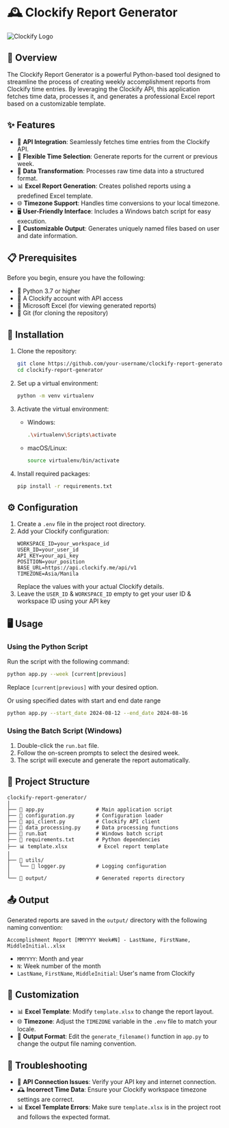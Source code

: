 # 🕰️ Clockify Report Generator

![Clockify Logo](https://clockify.me/assets/images/clockify-logo.png)

## 🌟 Overview

The Clockify Report Generator is a powerful Python-based tool designed to streamline the process of creating weekly accomplishment reports from Clockify time entries. By leveraging the Clockify API, this application fetches time data, processes it, and generates a professional Excel report based on a customizable template.

## ✨ Features

- 🔗 **API Integration**: Seamlessly fetches time entries from the Clockify API.
- 📅 **Flexible Time Selection**: Generate reports for the current or previous week.
- 🔄 **Data Transformation**: Processes raw time data into a structured format.
- 📊 **Excel Report Generation**: Creates polished reports using a predefined Excel template.
- 🌐 **Timezone Support**: Handles time conversions to your local timezone.
- 🖥️ **User-Friendly Interface**: Includes a Windows batch script for easy execution.
- 🎨 **Customizable Output**: Generates uniquely named files based on user and date information.

## 📋 Prerequisites

Before you begin, ensure you have the following:

- 🐍 Python 3.7 or higher
- 🔑 A Clockify account with API access
- 📘 Microsoft Excel (for viewing generated reports)
- 🐙 Git (for cloning the repository)

## 🚀 Installation

1. Clone the repository:
   ```bash
   git clone https://github.com/your-username/clockify-report-generator.git
   cd clockify-report-generator
   ```

2. Set up a virtual environment:
   ```bash
   python -m venv virtualenv
   ```

3. Activate the virtual environment:
   - Windows:
     ```bash
     .\virtualenv\Scripts\activate
     ```
   - macOS/Linux:
     ```bash
     source virtualenv/bin/activate
     ```

4. Install required packages:
   ```bash
   pip install -r requirements.txt
   ```

## ⚙️ Configuration

1. Create a `.env` file in the project root directory.
2. Add your Clockify configuration:
   ```
   WORKSPACE_ID=your_workspace_id
   USER_ID=your_user_id
   API_KEY=your_api_key
   POSITION=your_position
   BASE_URL=https://api.clockify.me/api/v1
   TIMEZONE=Asia/Manila
   ```
   Replace the values with your actual Clockify details.
3. Leave the `USER_ID` & `WORKSPACE_ID` empty to get your user ID & workspace ID using your API key

## 🖥️ Usage

### Using the Python Script

Run the script with the following command:

```bash
python app.py --week [current|previous]
```
Replace `[current|previous]` with your desired option.

Or using specified dates with start and end date range
```bash
python app.py --start_date 2024-08-12 --end_date 2024-08-16
```

### Using the Batch Script (Windows)

1. Double-click the `run.bat` file.
2. Follow the on-screen prompts to select the desired week.
3. The script will execute and generate the report automatically.

## 📁 Project Structure

```
clockify-report-generator/
│
├── 📜 app.py                 # Main application script
├── 📜 configuration.py       # Configuration loader
├── 📜 api_client.py          # Clockify API client
├── 📜 data_processing.py     # Data processing functions
├── 📜 run.bat                # Windows batch script
├── 📜 requirements.txt       # Python dependencies
├── 📊 template.xlsx          # Excel report template
│
├── 📁 utils/
│   └── 📜 logger.py          # Logging configuration
│
└── 📁 output/                # Generated reports directory
```

## 📤 Output

Generated reports are saved in the `output/` directory with the following naming convention:

```
Accomplishment Report [MMYYYY Week#N] - LastName, FirstName, MiddleInitial..xlsx
```

- `MMYYYY`: Month and year
- `N`: Week number of the month
- `LastName`, `FirstName`, `MiddleInitial`: User's name from Clockify

## 🎨 Customization

- 📊 **Excel Template**: Modify `template.xlsx` to change the report layout.
- 🌐 **Timezone**: Adjust the `TIMEZONE` variable in the `.env` file to match your locale.
- 📝 **Output Format**: Edit the `generate_filename()` function in `app.py` to change the output file naming convention.

## 🔧 Troubleshooting

- 🔌 **API Connection Issues**: Verify your API key and internet connection.
- 🕰️ **Incorrect Time Data**: Ensure your Clockify workspace timezone settings are correct.
- 📊 **Excel Template Errors**: Make sure `template.xlsx` is in the project root and follows the expected format.

